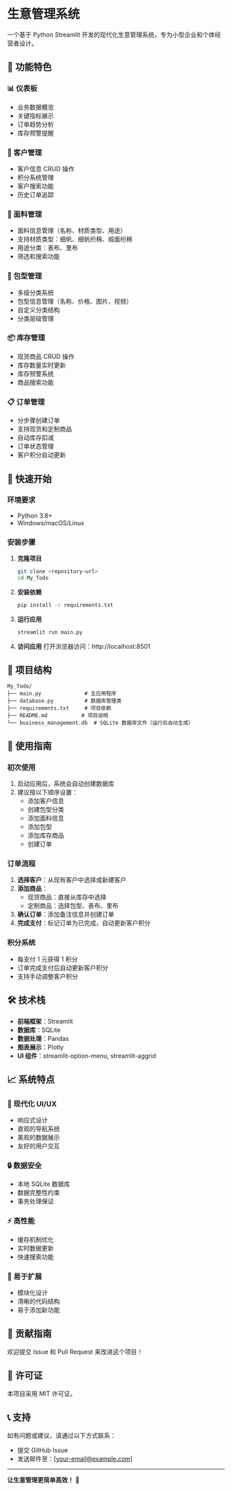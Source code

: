 # 生意管理系统

一个基于 Python Streamlit 开发的现代化生意管理系统，专为小型企业和个体经营者设计。

## 🌟 功能特色

### 📊 仪表板
- 业务数据概览
- 关键指标展示
- 订单趋势分析
- 库存预警提醒

### 👥 客户管理
- 客户信息 CRUD 操作
- 积分系统管理
- 客户搜索功能
- 历史订单追踪

### 🧵 面料管理
- 面料信息管理（名称、材质类型、用途）
- 支持材质类型：细帆、细帆绗棉、缎面绗棉
- 用途分类：表布、里布
- 筛选和搜索功能

### 👜 包型管理
- 多级分类系统
- 包型信息管理（名称、价格、图片、视频）
- 自定义分类结构
- 分类层级管理

### 📦 库存管理
- 现货商品 CRUD 操作
- 库存数量实时更新
- 库存预警系统
- 商品搜索功能

### 📋 订单管理
- 分步骤创建订单
- 支持现货和定制商品
- 自动库存扣减
- 订单状态管理
- 客户积分自动更新

## 🚀 快速开始

### 环境要求
- Python 3.8+
- Windows/macOS/Linux

### 安装步骤

1. **克隆项目**
   ```bash
   git clone <repository-url>
   cd My_Todo
   ```

2. **安装依赖**
   ```bash
   pip install -r requirements.txt
   ```

3. **运行应用**
   ```bash
   streamlit run main.py
   ```

4. **访问应用**
   打开浏览器访问：http://localhost:8501

## 📁 项目结构

```
My_Todo/
├── main.py              # 主应用程序
├── database.py          # 数据库管理类
├── requirements.txt     # 项目依赖
├── README.md           # 项目说明
└── business_management.db  # SQLite 数据库文件（运行后自动生成）
```

## 🎯 使用指南

### 初次使用
1. 启动应用后，系统会自动创建数据库
2. 建议按以下顺序设置：
   - 添加客户信息
   - 创建包型分类
   - 添加面料信息
   - 添加包型
   - 添加库存商品
   - 创建订单

### 订单流程
1. **选择客户**：从现有客户中选择或新建客户
2. **添加商品**：
   - 现货商品：直接从库存中选择
   - 定制商品：选择包型、表布、里布
3. **确认订单**：添加备注信息并创建订单
4. **完成支付**：标记订单为已完成，自动更新客户积分

### 积分系统
- 每支付 1 元获得 1 积分
- 订单完成支付后自动更新客户积分
- 支持手动调整客户积分

## 🛠️ 技术栈

- **前端框架**：Streamlit
- **数据库**：SQLite
- **数据处理**：Pandas
- **图表展示**：Plotly
- **UI 组件**：streamlit-option-menu, streamlit-aggrid

## 📈 系统特点

### 🎨 现代化 UI/UX
- 响应式设计
- 直观的导航系统
- 美观的数据展示
- 友好的用户交互

### 🔒 数据安全
- 本地 SQLite 数据库
- 数据完整性约束
- 事务处理保证

### ⚡ 高性能
- 缓存机制优化
- 实时数据更新
- 快速搜索功能

### 🔧 易于扩展
- 模块化设计
- 清晰的代码结构
- 易于添加新功能

## 🤝 贡献指南

欢迎提交 Issue 和 Pull Request 来改进这个项目！

## 📄 许可证

本项目采用 MIT 许可证。

## 📞 支持

如有问题或建议，请通过以下方式联系：
- 提交 GitHub Issue
- 发送邮件至：[your-email@example.com]

---

**让生意管理更简单高效！** 🚀